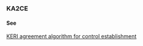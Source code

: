 ### KA2CE

<h4>See</h4><p><a href="keri-agreement-algorithm-for-control-establishment">KERI agreement algorithm for control establishment</a></p>